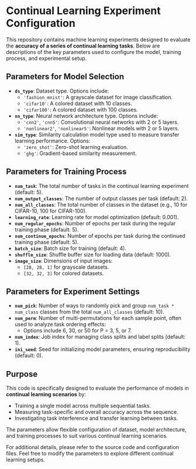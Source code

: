 # Continual Learning Experiment Configuration

This repository contains machine learning experiments designed to evaluate the **accuracy of a series of continual learning tasks**. Below are descriptions of the key parameters used to configure the model, training process, and experimental setup.

## Parameters for Model Selection
- **`ds_type`**: Dataset type. Options include:
  - `'fashion_mnist'`: A grayscale dataset for image classification.
  - `'cifar10'`: A colored dataset with 10 classes.
  - `'cifar100'`: A colored dataset with 100 classes.
- **`nn_type`**: Neural network architecture type. Options include:
  - `'cnn2'`, `'cnn5'`: Convolutional neural networks with 2 or 5 layers.
  - `'nonlinear2'`, `'nonlinear5'`: Nonlinear models with 2 or 5 layers.
- **`sim_type`**: Similarity calculation model type used to measure transfer learning performance. Options:
  - `'zero_shot'`: Zero-shot learning evaluation.
  - `'ghg'`: Gradient-based similarity measurement.

## Parameters for Training Process
- **`num_task`**: The total number of tasks in the continual learning experiment (default: 5).
- **`num_output_classes`**: The number of output classes per task (default: 2).
- **`num_all_classes`**: The total number of classes in the dataset (e.g., 10 for CIFAR-10, 100 for CIFAR-100).
- **`learning_rate`**: Learning rate for model optimization (default: 0.001).
- **`num_regular_epochs`**: Number of epochs per task during the regular training phase (default: 5).
- **`num_continue_epochs`**: Number of epochs per task during the continued training phase (default: 5).
- **`batch_size`**: Batch size for training (default: 4).
- **`shuffle_size`**: Shuffle buffer size for loading data (default: 1000).
- **`image_size`**: Dimensions of input images:
  - `[28, 28, 1]` for grayscale datasets.
  - `[32, 32, 3]` for colored datasets.

## Parameters for Experiment Settings
- **`num_pick`**: Number of ways to randomly pick and group `num_task * num_class` classes from the total `num_all_classes` (default: 10).
- **`num_perm`**: Number of multi-permutations for each sample point, often used to analyze task ordering effects:
  - Options include 6, 30, or 50 for P = 3, 5, or 7.
- **`num_index`**: Job index for managing class splits and label splits (default: 1).
- **`ini_seed`**: Seed for initializing model parameters, ensuring reproducibility (default: 0).

## Purpose
This code is specifically designed to evaluate the performance of models in **continual learning scenarios** by:
- Training a single model across multiple sequential tasks.
- Measuring task-specific and overall accuracy across the sequence.
- Investigating task interference and transfer learning between tasks.

The parameters allow flexible configuration of dataset, model architecture, and training processes to suit various continual learning scenarios.

For additional details, please refer to the source code and configuration files. Feel free to modify the parameters to explore different continual learning setups.
